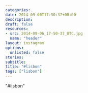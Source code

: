 ```yaml
---
categories:
date: 2014-09-06T17:50:37+00:00
description:
draft: false
resources:
- src: 2014-09-06_17-50-37_UTC.jpg
  name: "header"
layout: instagram
options:
  unlisted: false
stories:
subtitle:
title: "#lisbon"
tags: ["lisbon"]
---
```


"#lisbon"
